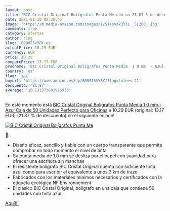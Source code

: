 ```yaml
---
layout: post
title: 'BIC Cristal Original Bolígrafos Punta Me con un 21.87 % de descuento'
date: 2021-01-10 08:28:45
image: 'https://m.media-amazon.com/images/I/51+ovax3lJL._SL200_.jpg'
comments: true
category: ofertas
author: ring
slug: 'B000I5VY8Y-es'
actualPrice: 10.29 EUR
currency: EUR
price: 10.29
comparePrice: 13.17 EUR
prodname: 'BIC Cristal Original Bolígrafos Punta Media  1 0 mm  - Azul  Caja de 50 Unidades  Perfecto para Oficinas'
country: 'es'
flag: '🇪🇸'
buyurl: 'https://www.amazon.es/dp/B000I5VY8Y/?tag=tolees-21'
descuento: '21.87'
average: '10.131373801916936'
---
```


En este momento está [BIC Cristal Original Bolígrafos Punta Media  1 0 mm  - Azul  Caja de 50 Unidades  Perfecto para Oficinas](https://www.amazon.es/dp/B000I5VY8Y/?tag=tolees-21) a 10.29 EUR (original: 13.17 EUR) (21.87 %  de descuento) en el siguiente enlace!

[![BIC Cristal Original Bolígrafos Punta Me](https://m.media-amazon.com/images/I/51+ovax3lJL._SL200_.jpg)](https://www.amazon.es/dp/B000I5VY8Y/?tag=tolees-21)

🔎:

- Diseño eficaz, sencillo y fiable con un cuerpo transparente que permite comprobar en todo momento el nivel de tinta
- Su punta media de 1.0 mm se desliza por el papel con suavidad para ofrecer una escritura sin manchas
- El resistente bolígrafo BIC Cristal Original cuenta con suficiente tinta azul como para escribir el equivalente a unos 3 km de trazo
- Fabricados con los materiales mínimos necesarios y certificados con la etiqueta ecológica NF Environnement
- El clásico BIC Cristal Original, bolígrafo en una caja que contiene 50 unidades con tinta azul

[Aquí!!!](https://www.amazon.es/dp/B000I5VY8Y/?tag=tolees-21)
